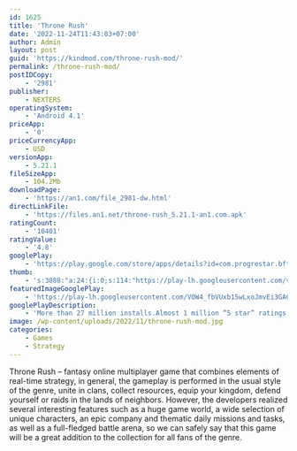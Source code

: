 ```yaml
---
id: 1625
title: 'Throne Rush'
date: '2022-11-24T11:43:03+07:00'
author: Admin
layout: post
guid: 'https://kindmod.com/throne-rush-mod/'
permalink: /throne-rush-mod/
postIDCopy:
    - '2981'
publisher:
    - NEXTERS
operatingSystem:
    - 'Android 4.1'
priceApp:
    - '0'
priceCurrencyApp:
    - USD
versionApp:
    - 5.21.1
fileSizeApp:
    - 104.2Mb
downloadPage:
    - 'https://an1.com/file_2981-dw.html'
directLinkFile:
    - 'https://files.an1.net/throne-rush_5.21.1-an1.com.apk'
ratingCount:
    - '10401'
ratingValue:
    - '4.8'
googlePlay:
    - 'https://play.google.com/store/apps/details?id=com.progrestar.bft'
thumb:
    - 's:3088:"a:24:{i:0;s:114:"https://play-lh.googleusercontent.com/vT6LD-ob-WArvajtK7RdbLN_kRI9eQbWLkh2Ywek-NojZiES0XukjrwfNsJKFGCbog=w526-h296";i:1;s:115:"https://play-lh.googleusercontent.com/4yzUxnbXqw2fUspnOD8QcXxpaVDx2yFjc9SmgIXaPCG6rv_FdNjjMgT8HeTfkjqrdFU=w526-h296";i:2;s:116:"https://play-lh.googleusercontent.com/KSZTYlifYPCeNWnVnafxRvllI4FLBShipGshbTi-6E1iqFn40f5we1z-G0MaGXlFs5OP=w526-h296";i:3;s:112:"https://play-lh.googleusercontent.com/SYfBCVS1Ml46x6Kaf-rE2XGnKZQ3EBHcUU2jVvD656TjLMIXh_UGipCgCDGS6fTQ=w526-h296";i:4;s:116:"https://play-lh.googleusercontent.com/Hlq3MK6ceIhIakkDN-3xpTcCHoQbXB_5nI3p1-DgapWTIz0Euk1wvDXsdLxeU0m9rJ_N=w526-h296";i:5;s:115:"https://play-lh.googleusercontent.com/A-CgKfdPPvT6X1cufekaUzcWT-5FNYqq_l0WWVuAiQ9rBoGMg_qL7wyvFLCmri3TAso=w526-h296";i:6;s:114:"https://play-lh.googleusercontent.com/eTSV7pnQIRQ8jpRcW5ElaHaJy0QjNWrwFK31qUV6VO1wkS9aLaFfUpurEapC9hfhJg=w526-h296";i:7;s:114:"https://play-lh.googleusercontent.com/8lilBMWNJhQCwRuDI-UVGIPn5UUl4Jo9KQh8cfEPhGSvYEVDq78kJgYJJcgR_cZTQA=w526-h296";i:8;s:115:"https://play-lh.googleusercontent.com/wf9qImloC-h1qU4y78kyP-qSNTr_SFTpRYjdqQ2sQuoFbFVlFMU9pOg3jX-xCAssM34=w526-h296";i:9;s:114:"https://play-lh.googleusercontent.com/wiOqNWfRox0JNm4ECjWfZx6aOplZjzw0VwZ9x6fRs3gJ_O5v93ai-3OvYCIDV5XNEw=w526-h296";i:10;s:116:"https://play-lh.googleusercontent.com/4_7t3p-16HG7YbzoUsk_oSGLOF9xVmM_9yU9o69ZHrgNzDLI7t3U3JvTK9b1Y9-r7mo0=w526-h296";i:11;s:114:"https://play-lh.googleusercontent.com/XNpUjWhqSDQqJPfAeUGDq8BX_FWa-o6hbjdLccE5PC3O-I4rF-PdcbvQ8BlrQ0tDKQ=w526-h296";i:12;s:115:"https://play-lh.googleusercontent.com/G-XA8aHWFCDOa_8x248L7gqqDDTevvOcsVoM8KrnjOyuwxz9hefj_aAqWxrhIamfP7Q=w526-h296";i:13;s:116:"https://play-lh.googleusercontent.com/hNs-fRGgMOeb_ZPnYXIGBbMMNcycf23mq0jJBkTDOQnSjvsT7-Ca-qjqFfF80GhLbx9G=w526-h296";i:14;s:114:"https://play-lh.googleusercontent.com/zg1RSUboOfk66mrU9OIOxTBLrcK8saCmy4qS2Wax7Ynw136TkrUOuFw1D0w8gGoJUQ=w526-h296";i:15;s:114:"https://play-lh.googleusercontent.com/apyeTvRrhoT6ZU5bVAPhCU4oXmLzrMNIcXebTBfMj-Max6lWPCsZOB6ySBE0rYh5BA=w526-h296";i:16;s:115:"https://play-lh.googleusercontent.com/ZjxzPzHQRH8o9jzNznj2bLJQLSSWzuv-w3XBVO6davdFz5PWFxaveJ7t_FvJYccd9ao=w526-h296";i:17;s:116:"https://play-lh.googleusercontent.com/wobgbAu-6EqXZFitlWo0yT6I2LQXDL9NYLpq1TLMpCRc7xGY_VHUhyE3Nfbj-A0Q6Ud3=w526-h296";i:18;s:115:"https://play-lh.googleusercontent.com/pA36ZAX2LP0Ny9YXnANBcsp7tVfyroTtYwBpqiM-g_OJ00KAS9cd1oZfyr_7FUdrnUc=w526-h296";i:19;s:115:"https://play-lh.googleusercontent.com/bsyKtYXBbIp2CYGmne9tSOLHbNRR9-vS_INjYiG4ZLnWhd-AygxADtn8ZEjo1u7NkJk=w526-h296";i:20;s:115:"https://play-lh.googleusercontent.com/3iBEgupV6BzqaEsGkQt_Vi7bYm2ULfOHGfj9SQHj05e-IR-v3OlWr9nV635UbmYFfCw=w526-h296";i:21;s:115:"https://play-lh.googleusercontent.com/g4Fg6cBYCR8yAnElSE3HZZxQeMe3Qw0U7X3Tege1f5a1CTQZEg8FXKEuq_gtsjyCtOk=w526-h296";i:22;s:115:"https://play-lh.googleusercontent.com/5xyWLQ70Eg6xonMc80CRuZ040v0Nooz7ZWCnpecMAfWYvGLJYuyv0wSg3yihxaM6lZQ=w526-h296";i:23;s:115:"https://play-lh.googleusercontent.com/gCOHCQ6arxdt5p06-OeOJ7b-00Xq2C3RJTeIOZrApPMX5Fqaxrle0zmiug7nor2HEU0=w526-h296";}";'
featuredImageGooglePlay:
    - 'https://play-lh.googleusercontent.com/VOW4_fbVUxb15wLxoJmvEi3GACLkfqu9MGTvvfKi7E02YQLBv6OlXy196pxc8_0fr4k'
googlePlayDescription:
    - 'More than 27 million installs.Almost 1 million “5 star” ratings.Throne Rush – is one of the best modern examples of a high-quality successful MMORPG project.'
image: /wp-content/uploads/2022/11/throne-rush-mod.jpg
categories:
    - Games
    - Strategy
---
```


Throne Rush – fantasy online multiplayer game that combines elements of real-time strategy, in general, the gameplay is performed in the usual style of the genre, unite in clans, collect resources, equip your kingdom, defend yourself or raids in the lands of neighbors. However, the developers realized several interesting features such as a huge game world, a wide selection of unique characters, an epic company and thematic daily missions and tasks, as well as a full-fledged battle arena, so we can safely say that this game will be a great addition to the collection for all fans of the genre.